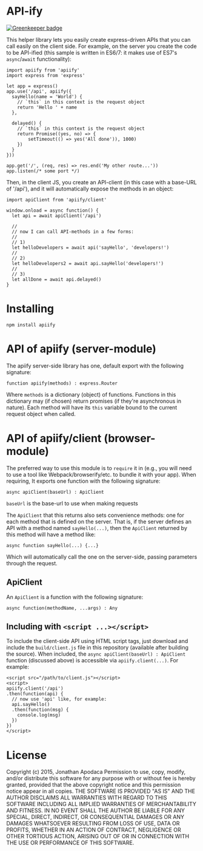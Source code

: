 API-ify
=======

[![Greenkeeper badge](https://badges.greenkeeper.io/jrop/apiify.svg)](https://greenkeeper.io/)

This helper library lets you easily create express-driven APIs that you can call easily on the client side.  For example, on the server you create the code to be API-ified (this sample is written in ES6/7: it makes use of ES7's `async`/`await` functionality):

```
import apiify from 'apiify'
import express from 'express'

let app = express()
app.use('/api', apiify({
  sayHello(name = 'World') {
    // `this` in this context is the request object
    return 'Hello ' + name
  },

  delayed() {
    // `this` in this context is the request object
    return Promise((yes, no) => {
        setTimeout(() => yes('All done')), 1000)
    })
  }
}))

app.get('/', (req, res) => res.end('My other route...'))
app.listen(/* some port */)
```

Then, in the client JS, you create an API-client (in this case with a base-URL of '/api'), and it will automatically expose the methods in an object:

```
import apiClient from 'apiify/client'

window.onload = async function() {
  let api = await apiClient('/api')

  //
  // now I can call API-methods in a few forms:
  //
  // 1)
  let helloDevelopers = await api('sayHello', 'developers!')
  //
  // 2)
  let helloDevelopers2 = await api.sayHello('developers!')
  //
  // 3)
  let allDone = await api.delayed()
}
```

Installing
==========

```
npm install apiify
```

API of apiify (server-module)
=============================

The apiify server-side library has one, default export with the following signature:

```
function apiify(methods) : express.Router
```

Where `methods` is a dictionary (object) of functions.  Functions in this dictionary may (if chosen) return promises (if they're asynchronous in nature).  Each method will have its `this` variable bound to the current request object when called.

API of apiify/client (browser-module)
=====================================

The preferred way to use this module is to `require` it in (e.g., you will need to use a tool like Webpack/browserify/etc. to bundle it with your app).  When requiring, It exports one function with the following signature:

```
async apiClient(baseUrl) : ApiClient
```

`baseUrl` is the base-url to use when making requests

The `ApiClient` that this returns also sets convenience methods: one for each method that is defined on the server.  That is, if the server defines an API with a method named `sayHello(...)`, then the `ApiClient` returned by this method will have a method like:

```
async function sayHello(...) {...}
```

Which will automatically call the one on the server-side, passing parameters through the request.

## ApiClient

An `ApiClient` is a function with the following signature:

```
async function(methodName, ...args) : Any
```

## Including with `<script ...></script>`

To include the client-side API using HTML script tags, just download and include the `build/client.js` file in this repository (available after building the source).  When included, the `async apiClient(baseUrl) : ApiClient` function (discussed above) is accessible via `apiify.client(...)`.  For example:

```
<script src="/path/to/client.js"></script>
<script>
apiify.client('/api')
.then(function(api) {
  // now use 'api' like, for example:
  api.sayHello()
  .then(function(msg) {
    console.log(msg)
  })
})
</script>
```

License
=======

Copyright (c) 2015, Jonathan Apodaca
Permission to use, copy, modify, and/or distribute this software for any purpose with or without fee is hereby granted, provided that the above copyright notice and this permission notice appear in all copies.
THE SOFTWARE IS PROVIDED "AS IS" AND THE AUTHOR DISCLAIMS ALL WARRANTIES WITH REGARD TO THIS SOFTWARE INCLUDING ALL IMPLIED WARRANTIES OF MERCHANTABILITY AND FITNESS. IN NO EVENT SHALL THE AUTHOR BE LIABLE FOR ANY SPECIAL, DIRECT, INDIRECT, OR CONSEQUENTIAL DAMAGES OR ANY DAMAGES WHATSOEVER RESULTING FROM LOSS OF USE, DATA OR PROFITS, WHETHER IN AN ACTION OF CONTRACT, NEGLIGENCE OR OTHER TORTIOUS ACTION, ARISING OUT OF OR IN CONNECTION WITH THE USE OR PERFORMANCE OF THIS SOFTWARE.
